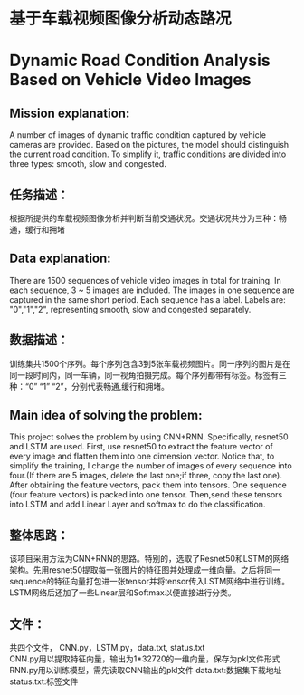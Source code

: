  
# 基于车载视频图像分析动态路况
# Dynamic Road Condition Analysis Based on Vehicle Video Images


## Mission explanation:
A number of images of dynamic traffic condition captured by vehicle cameras are provided. Based on the pictures, the model should distinguish the current road condition. To simplify it, traffic conditions are divided into three types: smooth, slow and congested.

## 任务描述：
根据所提供的车载视频图像分析并判断当前交通状况。交通状况共分为三种：畅通，缓行和拥堵


## Data explanation: 
There are 1500 sequences of vehicle video images in total for training. In each sequence, 3 ~ 5 images are included. The images in one sequence are captured in the same short period. Each sequence has a label. Labels are: "0","1","2", representing smooth, slow and congested separately.

## 数据描述：
训练集共1500个序列。每个序列包含3到5张车载视频图片。同一序列的图片是在同一段时间内，同一车辆，同一视角拍摄完成。每个序列都带有标签。标签有三种：“0” “1” “2”，分别代表畅通,缓行和拥堵。

## Main idea of solving the problem:
This project solves the problem by using CNN+RNN. Specifically, resnet50 and LSTM are used. First, use resnet50 to extract the feature vector of every image and flatten them into one dimension vector. Notice that, to simplify the training, I change the number of images of every sequence into four.(If there are 5 images, delete the last one;if three, copy the last one). After obtaining the feature vectors, pack them into tensors. One sequence (four feature vectors) is packed into one tensor. Then,send these tensors into LSTM and add Linear Layer and softmax to do the classification.

## 整体思路：
该项目采用方法为CNN+RNN的思路。特别的，选取了Resnet50和LSTM的网络架构。先用resnet50提取每一张图片的特征图并处理成一维向量。之后将同一sequence的特征向量打包进一张tensor并将tensor传入LSTM网络中进行训练。LSTM网络后还加了一些Linear层和Softmax以便直接进行分类。

## 文件：
共四个文件， CNN.py，LSTM.py，data.txt, status.txt <br>
CNN.py用以提取特征向量，输出为1*32720的一维向量，保存为pkl文件形式
RNN.py用以训练模型，需先读取CNN输出的pkl文件
data.txt:数据集下载地址
status.txt:标签文件




